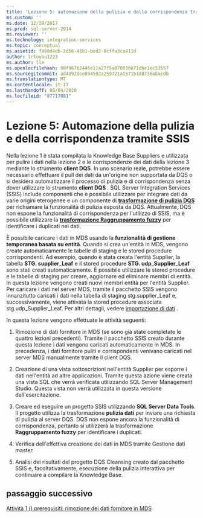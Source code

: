 ```yaml
---
title: 'Lezione 5: automazione della pulizia e della corrispondenza tramite SSIS | Microsoft Docs'
ms.custom: ''
ms.date: 12/29/2017
ms.prod: sql-server-2014
ms.reviewer: ''
ms.technology: integration-services
ms.topic: conceptual
ms.assetid: f068d4db-2d56-41b1-bed2-0cffa3ca411d
author: lrtoyou1223
ms.author: lle
ms.openlocfilehash: 90f967b2446e11a27f5a87803bb71d6e1ec53557
ms.sourcegitcommit: ad4d92dce894592a259721a1571b1d8736abacdb
ms.translationtype: MT
ms.contentlocale: it-IT
ms.lasthandoff: 08/04/2020
ms.locfileid: "87717081"
---
```

# <a name="lesson-5-automating-the-cleansing-and-matching-using-ssis"></a>Lezione 5: Automazione della pulizia e della corrispondenza tramite SSIS
  Nella lezione 1 è stata compilata la Knowledge Base Suppliers e utilizzata per pulire i dati nella lezione 2 e le corrispondenze dei dati della lezione 3 mediante lo strumento **client DQS**. In uno scenario reale, potrebbe essere necessario effettuare il pull dei dati da un'origine non supportata da DQS o si desidera automatizzare il processo di pulizia e di corrispondenza senza dover utilizzare lo strumento **client DQS** . SQL Server Integration Services (SSIS) include componenti che è possibile utilizzare per integrare dati da varie origini eterogenee e un componente di **[trasformazione di pulizia DQS](https://msdn.microsoft.com/library/ee677619.aspx)** per richiamare la funzionalità di pulizia esposta da DQS. Attualmente, DQS non espone la funzionalità di corrispondenza per l'utilizzo di SSIS, ma è possibile utilizzare la **[trasformazione Raggruppamento fuzzy](../integration-services/data-flow/transformations/fuzzy-grouping-transformation.md)** per identificare i duplicati nei dati.  
  
 È possibile caricare i dati in MDS usando la **funzionalità di gestione temporanea basata su entità**. Quando si crea un'entità in MDS, vengono create automaticamente le tabelle di staging e le stored procedure corrispondenti. Ad esempio, quando è stata creata l'entità Supplier, la tabella **STG. supplier_Leaf** e il stored procedure **STG. udp_Supplier_Leaf** sono stati creati automaticamente. È possibile utilizzare le stored procedure e le tabelle di staging per creare, aggiornare ed eliminare membri di entità. In questa lezione vengono creati nuovi membri entità per l'entità Supplier. Per caricare i dati nel server MDS, tramite il pacchetto SSIS vengono innanzitutto caricati i dati nella tabella di staging stg.supplier_Leaf e, successivamente, viene attivata la stored procedure associata stg.udp_Supplier_Leaf. Per altri dettagli, vedere [importazione di dati](../master-data-services/overview-importing-data-from-tables-master-data-services.md) .  
  
 In questa lezione vengono effettuate le attività seguenti:  
  
1.  Rimozione di dati fornitore in MDS (se sono già state completate le quattro lezioni precedenti). Tramite il pacchetto SSIS creato durante questa lezione i dati vengono caricati automaticamente in MDS. In precedenza, i dati fornitore puliti e corrispondenti venivano caricati nel server MDS manualmente tramite il client DQS.  
  
2.  Creazione di una vista sottoscrizioni nell'entità Supplier per esporre i dati nell'entità ad altre applicazioni. Tramite questa azione viene creata una vista SQL che verrà verificata utilizzando SQL Server Management Studio. Questa vista non verrà utilizzata in questa versione dell'esercitazione.  
  
3.  Creare ed eseguire un progetto SSIS utilizzando **SQL Server Data Tools**. Il progetto utilizza la trasformazione **pulizia dati** per inviare una richiesta di pulizia al server DQS. DQS non espone ancora la funzionalità di corrispondenza, pertanto si utilizzerà la trasformazione **Raggruppamento fuzzy** per identificare i duplicati.  
  
4.  Verifica dell'effettiva creazione dei dati in MDS tramite Gestione dati master.  
  
5.  Analisi dei risultati del progetto DQS Cleansing creato dal pacchetto SSIS e, facoltativamente, esecuzione della pulizia interattiva per continuare a compilare la Knowledge Base.  
  
## <a name="next-step"></a>passaggio successivo  
 [Attività 1 &#40;&#41; prerequisiti: rimozione dei dati fornitore in MDS](../../2014/tutorials/task-1-prerequisite-removing-supplier-data-in-mds.md)  
  
  
